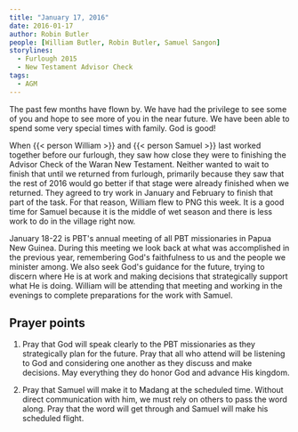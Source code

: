 ```yaml
---
title: "January 17, 2016"
date: 2016-01-17
author: Robin Butler
people: [William Butler, Robin Butler, Samuel Sangon]
storylines:
  - Furlough 2015
  - New Testament Advisor Check
tags:
  - AGM
---
```


The past few months have flown by. We have had the privilege to see some of you and hope to see more of you in the near future. We have been able to spend some very special times with family. God is good!

When {{< person William >}} and {{< person Samuel >}} last worked together before our furlough, they saw how close they were to finishing the Advisor Check of the Waran New Testament. Neither wanted to wait to finish that until we returned from furlough, primarily because they saw that the rest of 2016 would go better if that stage were already finished when we returned. They agreed to try work in January and February to finish that part of the task. For that reason, William flew to PNG this week. It is a good time for Samuel because it is the middle of wet season and there is less work to do in the village right now.

January 18-22 is PBT's annual meeting of all PBT missionaries in Papua New Guinea. During this meeting we look back at what was accomplished in the previous year, remembering God's faithfulness to us and the people we minister among. We also seek God's guidance for the future, trying to discern where He is at work and making decisions that strategically support what He is doing. William will be attending that meeting and working in the evenings to complete preparations for the work with Samuel.

## Prayer points

1. Pray that God will speak clearly to the PBT missionaries as they strategically plan for the future. Pray that all who attend will be listening to God and considering one another as they discuss and make decisions. May everything they do honor God and advance His kingdom.

2. Pray that Samuel will make it to Madang at the scheduled time. Without direct communication with him, we must rely on others to pass the word along. Pray that the word will get through and Samuel will make his scheduled flight.
